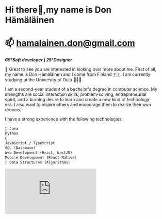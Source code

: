 # Hi there👋,my name is Don Hämäläinen
# 📫 hamalainen.don@gmail.com
***65°Søft developer | 25°Designer***

🥳 Great to see you are interested in looking over more about me. 
First of all, my name is Don Hämäläinen and I come from Finland 🇫🇮. I am currently studying at the University of Oulu 👨🏽‍💻.

I am a second-year student of a bachelor's degree in computer science. My strengths are social interaction skills, problem-solving, entrepreneurial spirit, and a burning desire to learn and create a new kind of technology era. I also want to inspire others and encourage them to realize their own dreams.

I have a strong experience with the following technologies:

```
🌱 Java
Python
C
JavaScript / TypeScript
SQL (Database)
Web Development (React, NextJS)
Mobile Development (React-Native)
🤔 Data Structures (Algorithms)
```

![JavaScript Certification](https://github.com/donhamalainen/donhamalainen/blob/main/js_certification.pdf)
